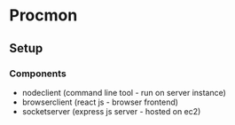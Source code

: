 # Procmon

## Setup

### Components

-   nodeclient (command line tool - run on server instance)
-   browserclient (react js - browser frontend)
-   socketserver (express js server - hosted on ec2)
